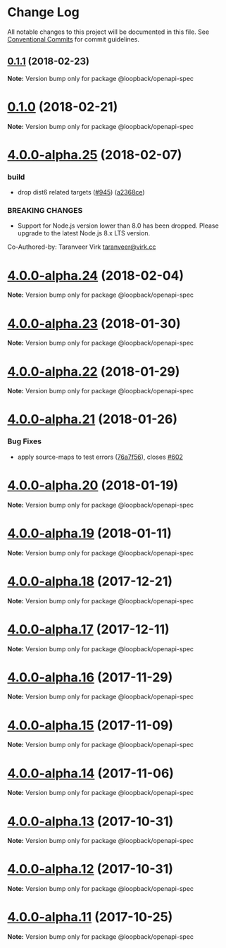 # Change Log

All notable changes to this project will be documented in this file.
See [Conventional Commits](https://conventionalcommits.org) for commit guidelines.

<a name="0.1.1"></a>
## [0.1.1](https://github.com/strongloop/loopback-next/compare/@loopback/openapi-spec@0.1.0...@loopback/openapi-spec@0.1.1) (2018-02-23)




**Note:** Version bump only for package @loopback/openapi-spec

<a name="0.1.0"></a>
# [0.1.0](https://github.com/strongloop/loopback-next/compare/@loopback/openapi-spec@4.0.0-alpha.25...@loopback/openapi-spec@0.1.0) (2018-02-21)




**Note:** Version bump only for package @loopback/openapi-spec

<a name="4.0.0-alpha.25"></a>
# [4.0.0-alpha.25](https://github.com/strongloop/loopback-next/compare/@loopback/openapi-spec@4.0.0-alpha.24...@loopback/openapi-spec@4.0.0-alpha.25) (2018-02-07)


### build

* drop dist6 related targets ([#945](https://github.com/strongloop/loopback-next/issues/945)) ([a2368ce](https://github.com/strongloop/loopback-next/commit/a2368ce))


### BREAKING CHANGES

* Support for Node.js version lower than 8.0 has been dropped.
Please upgrade to the latest Node.js 8.x LTS version.

Co-Authored-by: Taranveer Virk <taranveer@virk.cc>




<a name="4.0.0-alpha.24"></a>
# [4.0.0-alpha.24](https://github.com/strongloop/loopback-next/compare/@loopback/openapi-spec@4.0.0-alpha.23...@loopback/openapi-spec@4.0.0-alpha.24) (2018-02-04)




**Note:** Version bump only for package @loopback/openapi-spec

<a name="4.0.0-alpha.23"></a>
# [4.0.0-alpha.23](https://github.com/strongloop/loopback-next/compare/@loopback/openapi-spec@4.0.0-alpha.22...@loopback/openapi-spec@4.0.0-alpha.23) (2018-01-30)




**Note:** Version bump only for package @loopback/openapi-spec

<a name="4.0.0-alpha.22"></a>
# [4.0.0-alpha.22](https://github.com/strongloop/loopback-next/compare/@loopback/openapi-spec@4.0.0-alpha.21...@loopback/openapi-spec@4.0.0-alpha.22) (2018-01-29)




**Note:** Version bump only for package @loopback/openapi-spec

<a name="4.0.0-alpha.21"></a>
# [4.0.0-alpha.21](https://github.com/strongloop/loopback-next/compare/@loopback/openapi-spec@4.0.0-alpha.20...@loopback/openapi-spec@4.0.0-alpha.21) (2018-01-26)


### Bug Fixes

* apply source-maps to test errors ([76a7f56](https://github.com/strongloop/loopback-next/commit/76a7f56)), closes [#602](https://github.com/strongloop/loopback-next/issues/602)




<a name="4.0.0-alpha.20"></a>
# [4.0.0-alpha.20](https://github.com/strongloop/loopback-next/compare/@loopback/openapi-spec@4.0.0-alpha.19...@loopback/openapi-spec@4.0.0-alpha.20) (2018-01-19)




**Note:** Version bump only for package @loopback/openapi-spec

<a name="4.0.0-alpha.19"></a>
# [4.0.0-alpha.19](https://github.com/strongloop/loopback-next/compare/@loopback/openapi-spec@4.0.0-alpha.18...@loopback/openapi-spec@4.0.0-alpha.19) (2018-01-11)




**Note:** Version bump only for package @loopback/openapi-spec

<a name="4.0.0-alpha.18"></a>
# [4.0.0-alpha.18](https://github.com/strongloop/loopback-next/compare/@loopback/openapi-spec@4.0.0-alpha.17...@loopback/openapi-spec@4.0.0-alpha.18) (2017-12-21)




**Note:** Version bump only for package @loopback/openapi-spec

<a name="4.0.0-alpha.17"></a>
# [4.0.0-alpha.17](https://github.com/strongloop/loopback-next/compare/@loopback/openapi-spec@4.0.0-alpha.16...@loopback/openapi-spec@4.0.0-alpha.17) (2017-12-11)




**Note:** Version bump only for package @loopback/openapi-spec

<a name="4.0.0-alpha.16"></a>
# [4.0.0-alpha.16](https://github.com/strongloop/loopback-next/compare/@loopback/openapi-spec@4.0.0-alpha.15...@loopback/openapi-spec@4.0.0-alpha.16) (2017-11-29)




**Note:** Version bump only for package @loopback/openapi-spec

<a name="4.0.0-alpha.15"></a>
# [4.0.0-alpha.15](https://github.com/strongloop/loopback-next/compare/@loopback/openapi-spec@4.0.0-alpha.14...@loopback/openapi-spec@4.0.0-alpha.15) (2017-11-09)




**Note:** Version bump only for package @loopback/openapi-spec

<a name="4.0.0-alpha.14"></a>
# [4.0.0-alpha.14](https://github.com/strongloop/loopback-next/compare/@loopback/openapi-spec@4.0.0-alpha.13...@loopback/openapi-spec@4.0.0-alpha.14) (2017-11-06)




**Note:** Version bump only for package @loopback/openapi-spec

<a name="4.0.0-alpha.13"></a>
# [4.0.0-alpha.13](https://github.com/strongloop/loopback-next/compare/@loopback/openapi-spec@4.0.0-alpha.12...@loopback/openapi-spec@4.0.0-alpha.13) (2017-10-31)




**Note:** Version bump only for package @loopback/openapi-spec

<a name="4.0.0-alpha.12"></a>
# [4.0.0-alpha.12](https://github.com/strongloop/loopback-next/compare/@loopback/openapi-spec@4.0.0-alpha.11...@loopback/openapi-spec@4.0.0-alpha.12) (2017-10-31)




**Note:** Version bump only for package @loopback/openapi-spec

<a name="4.0.0-alpha.11"></a>
# [4.0.0-alpha.11](https://github.com/strongloop/loopback-next/compare/@loopback/openapi-spec@4.0.0-alpha.10...@loopback/openapi-spec@4.0.0-alpha.11) (2017-10-25)




**Note:** Version bump only for package @loopback/openapi-spec

